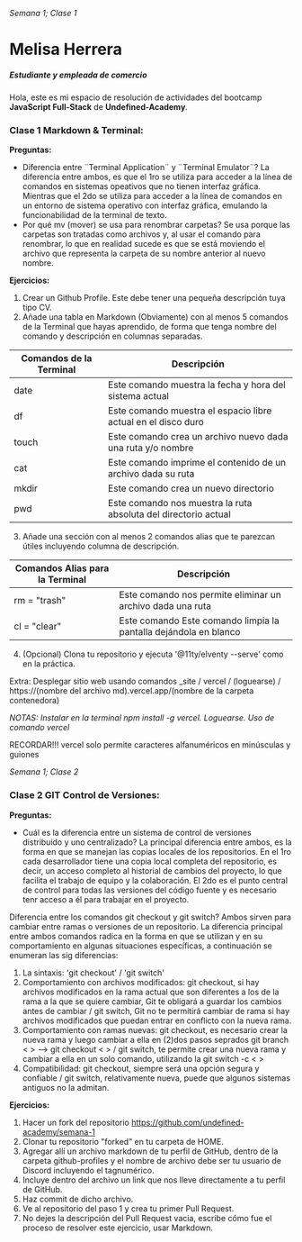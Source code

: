 *Semana 1; Clase 1*
# **Melisa Herrera**
##### Estudiante y empleada de comercio
Hola, este es mi espacio de resolución de actividades del bootcamp **JavaScript Full-Stack** de **Undefined-Academy**.

### **Clase 1 Markdown & Terminal:**

**Preguntas:**
- Diferencia entre ¨Terminal Application¨ y ¨Terminal Emulator¨?
La diferencia entre ambos, es que el 1ro se utiliza para acceder a la línea de comandos en sistemas opeativos que no tienen interfaz gráfica. Mientras que el 2do se utiliza para acceder a la línea de comandos en un entorno de sistema operativo con interfaz gráfica, emulando la funcionabilidad de la terminal de texto.
- Por qué mv (mover) se usa para renombrar carpetas?
Se usa porque las carpetas son tratadas como archivos y, al usar el comando para renombrar, lo que en realidad sucede es que se está moviendo el archivo que representa la carpeta de su nombre anterior al nuevo nombre.

**Ejercicios:**
1. Crear un Github Profile. Este debe tener una pequeña descripción tuya tipo CV.
3. Añade una tabla en Markdown (Obviamente) con al menos 5 comandos de la Terminal que hayas aprendido, de forma que tenga nombre del comando y descripción en columnas separadas.

| Comandos de la Terminal |                         Descripción                             |
|          ------         |                            ------                               |
|           date          | Este comando muestra la fecha y hora del sistema actual         |
|            df           | Este comando muestra el espacio libre actual en el disco duro   |
|          touch          | Este comando crea un archivo nuevo dada una ruta y/o nombre     |
|           cat           | Este comando imprime el contenido de un archivo dada su ruta    |
|          mkdir          | Este comando crea un nuevo directorio                           |
|           pwd           | Este comando nos muestra la ruta absoluta del directorio actual |

3. Añade una sección con al menos 2 comandos alias que te parezcan útiles incluyendo columna de descripción.

| Comandos Alias para la Terminal |                           Descripción                         |
|            ------               |                             ------                            |
|          rm = "trash"           | Este comando nos permite eliminar un archivo dada una ruta    |
|          cl = "clear"           | Este comando Este comando limpia la pantalla dejándola en blanco |

4. (Opcional) Clona tu repositorio y ejecuta '@11ty/elventy --serve' como en la práctica.

<!-- http://localhost8080/Semana_1/index.html -->

Extra: Desplegar sitio web usando comandos _site / vercel / (loguearse) / https://(nombre del archivo md).vercel.app/(nombre de la carpeta contenedora)

<!-- https://semana-1-one.vercel.app/Semana_1 -->

*NOTAS: Instalar en la terminal npm install -g vercel. Loguearse. Uso de comando vercel*

RECORDAR!!! vercel solo permite caracteres alfanuméricos en minúsculas y guiones

*Semana 1; Clase 2*

### **Clase 2 GIT Control de Versiones:**

**Preguntas:**
- Cuál es la diferencia entre un sistema de control de versiones distribuido y uno centralizado?
La principal diferencia entre ambos, es la forma en que se manejan las copias locales de los repositorios. En el 1ro cada desarrollador tiene una copia local completa del repositorio, es decir, un acceso completo al historial de cambios del proyecto, lo que facilita el trabajo de equipo y la colaboración. El 2do es el punto central de control para todas las versiones del código fuente y es necesario tenr acceso a él para trabajar en el proyecto.

Diferencia entre los comandos git checkout y git switch?
Ambos sirven para cambiar entre ramas o versiones de un repositorio. La diferencia principal entre ambos comandos radica en la forma en que se utilizan y en su comportamiento en algunas situaciones específicas, a continuación se enumeran las sig diferencias:
1. La sintaxis: 'git checkout' / 'git switch'
2. Comportamiento con archivos modificados: git checkout, si hay archivos modificados en la rama actual que son diferentes a los de la rama a la que se quiere cambiar, Git te obligará a guardar los cambios antes de cambiar / git switch, Git no te permitirá cambiar de rama si hay archivos modificados que puedan entrar en conflicto con la nueva rama.
3. Comportamiento con ramas nuevas: git checkout, es necesario crear la nueva rama y luego cambiar a ella en (2)dos pasos seprados git branch < > --> git checkout < > / git switch, te permite crear una nueva rama y cambiar a ella en un solo comando, utilizando la git switch -c < >
4. Compatibilidad: git checkout, siempre será una opción segura y confiable / git switch, relativamente nueva, puede que algunos sistemas antiguos no la admitan.


**Ejercicios:**
1. Hacer un fork del repositorio https://github.com/undefined-academy/semana-1
2. Clonar tu repositorio "forked" en tu carpeta de HOME.
3. Agregar allí un archivo markdown de tu perfil de GitHub, dentro de la carpeta github-profiles y el nombre de archivo debe ser tu usuario de Discord incluyendo el tagnumérico.
4. Incluye dentro del archivo un link que nos lleve directamente a tu perfil de GitHub.
5. Haz commit de dicho archivo.
6. Ve al repositorio del paso 1 y crea tu primer Pull Request.
7. No dejes la descripción del Pull Request vacia, escribe cómo fue el proceso de resolver este ejercicio, usar Markdown.
